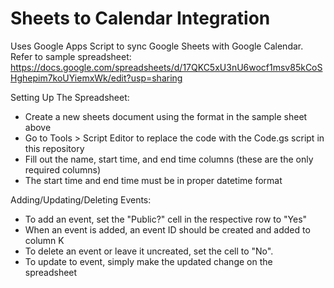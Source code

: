 # Sheets to Calendar Integration

Uses Google Apps Script to sync Google Sheets with Google Calendar.
Refer to sample spreadsheet: https://docs.google.com/spreadsheets/d/17QKC5xU3nU6wocf1msv85kCoSHghepim7koUYiemxWk/edit?usp=sharing

Setting Up The Spreadsheet:
- Create a new sheets document using the format in the sample sheet above
- Go to Tools > Script Editor to replace the code with the Code.gs script in this repository
- Fill out the name, start time, and end time columns (these are the only required columns)
- The start time and end time must be in proper datetime format

Adding/Updating/Deleting Events:
- To add an event, set the "Public?" cell in the respective row to "Yes"
- When an event is added, an event ID should be created and added to column K
- To delete an event or leave it uncreated, set the cell to "No". 
- To update to event, simply make the updated change on the spreadsheet


